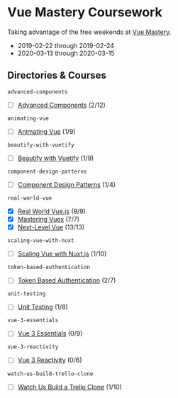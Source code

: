 # Vue Mastery Coursework

Taking advantage of the free weekends at [Vue Mastery](https://www.vuemastery.com).

- 2019-02-22 through 2019-02-24
- 2020-03-13 through 2020-03-15

## Directories & Courses

`advanced-components`

- [ ] [Advanced Components](https://www.vuemastery.com/courses/advanced-components/evan-you-on-proxiesm) (2/12)

`animating-vue`

- [ ] [Animating Vue](https://www.vuemastery.com/courses/animating-vue/transitions) (1/9)

`beautify-with-vuetify`

- [ ] [Beautify with Vuetify](https://www.vuemastery.com/courses/beautify-with-vuetify/components-part-1) (1/9)

`component-design-patterns`

- [ ] [Component Design Patterns](https://www.vuemastery.com/courses/Component-Design-Patterns/props-fundamentals) (1/4)

`real-world-vue`

- [x] [Real World Vue.js](https://www.vuemastery.com/courses/real-world-vue-js/API-calls-with-Axios) (9/9)
- [x] [Mastering Vuex](https://www.vuemastery.com/courses/mastering-vuex/intro-to-vuex) (7/7)
- [x] [Next-Level Vue](https://www.vuemastery.com/courses/next-level-vue/next-level-vue-orientation) (13/13)

`scaling-vue-with-nuxt`

- [ ] [Scaling Vue with Nuxt.js](https://www.vuemastery.com/courses/scaling-vue-with-nuxt-js/creating-a-nuxt-app) (1/10)

`token-based-authentication`

- [ ] [Token Based Authentication](https://www.vuemastery.com/courses/token-based-authentication/user-registration) (2/7)

`unit-testing`

- [ ] [Unit Testing](https://www.vuemastery.com/courses/unit-testing/what-to-test) (1/8)

`vue-3-essentials`

- [ ] [Vue 3 Essentials](https://www.vuemastery.com/courses/vue-3-essentials/why-the-composition-api) (0/9)

`vue-3-reactivity`

- [ ] [Vue 3 Reactivity](https://www.vuemastery.com/courses/vue-3-reactivity/vue3-reactivity) (0/6)

`watch-us-build-trello-clone`

- [ ] [Watch Us Build a Trello Clone](https://www.vuemastery.com/courses/watch-us-build-trello-clone/building-our-board) (1/10)
